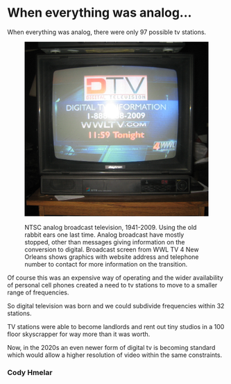 # When everything was analog...

When everything was analog, there were only 97 possible tv stations.

<figure><img src="DTV_Tonight_Phonenumber_-_Analog_to_digital_conversion_time,_New_Orleans_12_June_2009.jpg" width=800>

<figucaption>NTSC analog broadcast television, 1941-2009. Using the old rabbit ears one last time. Analog broadcast have mostly stopped, other than messages giving information on the conversion to digital. Broadcast screen from WWL TV 4 New Orleans shows graphics with website address and telephone number to contact for more information on the transition.
</figure>

Of course this was an expensive way of operating and the wider availability of personal cell phones created a need to tv stations to move to a smaller range of frequencies.

So digital television was born and we could subdivide frequencies within 32 stations.

TV stations were able to become landlords and rent out tiny studios in a 100 floor skyscrapper for way more than it was worth.

Now, in the 2020s an even newer form of digital tv is becoming standard which would allow a higher resolution of video within the same constraints.


### Cody Hmelar
